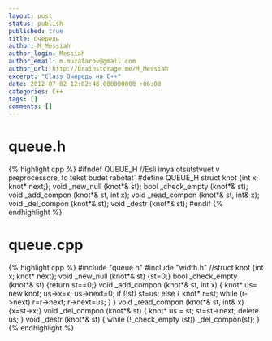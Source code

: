 ```yaml
---
layout: post
status: publish
published: true
title: Очередь
author: M_Messiah
author_login: Messiah
author_email: m.muzafarov@gmail.com
author_url: http://brainstorage.me/M_Messiah
excerpt: "Class Очередь на C++"
date: 2012-07-02 12:02:48.000000000 +06:00
categories: C++
tags: []
comments: []
---
```


# queue.h #
{% highlight cpp %}
#ifndef QUEUE_H //Esli imya otsutstvuet v preprocessore, to tekst budet rabotat`
#define QUEUE_H
struct knot {int x; knot* next;};
void _new_null (knot*& st);
bool _check_empty (knot*& st);
void _add_compon (knot*& st, int x);
void _read_compon (knot*& st, int& x);
void _del_compon (knot*& st);
void _destr (knot*& st);
#endif
{% endhighlight %}
# queue.cpp #
{% highlight cpp %}
#include "queue.h"
#include "width.h"
//struct knot {int x; knot* next};
void _new_null (knot*& st) {st=0;}
bool _check_empty (knot*& st) {return st==0;}
void _add_compon (knot*& st, int x) {
	knot* us= new knot;
	us->x=x;
	us->next=0;
	if (!st) st=us;
	else { 
		knot* r=st;
		while (r->next) r=r->next;
		r->next=us;
	}
}
void _read_compon (knot*& st, int& x) {x=st->x;}
void _del_compon (knot*& st) {
	knot* us = st;
	st=st->next;
	delete us;
}
void _destr (knot*& st) {
	while (!_check_empty (st)) _del_compon(st);
}
{% endhighlight %}
